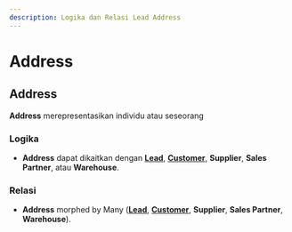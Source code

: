 ```yaml
---
description: Logika dan Relasi Lead Address
---
```


# Address

## Address

**Address** merepresentasikan individu atau seseorang

### **Logika**

* **Address** dapat dikaitkan dengan [**Lead**](lead.md), [**Customer**](customer.md), **Supplier**, **Sales Partner**, atau **Warehouse**.

### Relasi

* **Address** morphed by Many ([**Lead**](lead.md), [**Customer**](customer.md), **Supplier**, **Sales Partner**, **Warehouse**).
